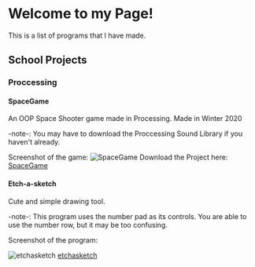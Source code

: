 # Welcome to my Page!
This is a list of programs that I have made.
## School Projects

### Proccessing

#### SpaceGame

An OOP Space Shooter game made in Processing. Made in Winter 2020

-note-: You may have to download the Proccessing Sound Library if you haven't already.

Screenshot of the game:
![SpaceGame](https://github.com/Ctrl-SimonLi/ProgrammingPortfolioB4/blob/gh-pages/images/SpaceGame.png)
Download the Project here:
[SpaceGame](https://github.com/Ctrl-SimonLi/ProgrammingPortfolioB4/tree/gh-pages/src/SpaceGameFinal)


#### Etch-a-sketch

Cute and simple drawing tool.

-note-: This program uses the number pad as its controls. You are able to use the number row, but it may be too confusing.

Screenshot of the program:


![etchasketch](https://github.com/Ctrl-SimonLi/ProgrammingPortfolioB4/blob/gh-pages/images/etch-s-sketchsc.png)
[etchasketch](https://github.com/Ctrl-SimonLi/ProgrammingPortfolioB4/blob/gh-pages/src/etch_a_sketch.pde)
